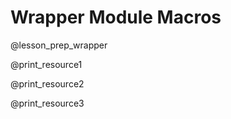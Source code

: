 <!--

author:   DART Team
email:    dart@chop.edu

@module_structure
1. Part 1
2. Part 2
3. Part 3
@end

@print_list
<h4>@0</h4> 

@1 

<script run-once modify="false" style="display:block">

let checks = [@2, @4, @6];

let list = ""

const data = ['<b>Expert Authors / Well-Vetted: </b>'+`@3`, '<b>Maintained: </b>'+`@5`, '<b>Stable Support: </b>'+`@7`]

for (let i = 0; i < data.length; i++) {
  
  if(checks[i]){
      list += '<li><span class="fa-li"><i class="fa-solid fa-circle-check" style="color: #158d0c;" title="Checked"></i></span>' + data[i] + '</li>'
    } else {
      list += '<li><span class="fa-li"><i class="fa-solid fa-circle-minus" style="color: #f0bc00;" title="Unchecked"></i></span>' + data[i] + '</li>'
    }
};

"HTML: <ul class='fa-ul'>" + list + "</ul>"
</script>
<b>Known issues with accessibility and/or inclusion:</b> @8
@end

print_resource1: @print_list(@resource1_name,@resource1_description,@resource1_wellvetted,@resource1_wellvetted_text,@resource1_maintained,@resource1_maintained_text,@resource1_stablesupport,@resource1_stablesupport_text,@resource1_a11y_issues,@uid)

print_resource2: @print_list(@resource2_name,@resource2_description,@resource2_wellvetted,@resource2_wellvetted_text,@resource2_maintained,@resource2_maintained_text,@resource2_stablesupport,@resource2_stablesupport_text,@resource2_a11y_issues,@uid)

print_resource3: @print_list(@resource3_name,@resource3_description,@resource3_wellvetted,@resource3_wellvetted_text,@resource3_maintained,@resource3_maintained_text,@resource3_stablesupport,@resource3_stablesupport_text,@resource3_a11y_issues,@uid)

@lesson_prep_wrapper

<h3>This module will direct you to external educational content.</h3>

Many topics have great content already available online! For this module, here's what to expect:

@module_structure

<h3>More information about the resources we link to</h3>

We only link to external resources that we think do an excellent job of teaching the content. 
We also evaluate each resource based on how well it meets our criteria.

@end

-->

# Wrapper Module Macros

@lesson_prep_wrapper

@print_resource1

@print_resource2

@print_resource3

